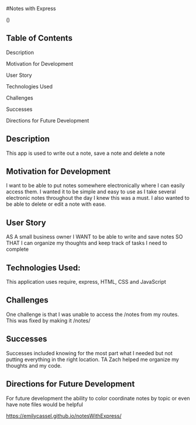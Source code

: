#Notes with Express


(![]())


## Table of Contents
Description

Motivation for Development

User Story

Technologies Used

Challenges

Successes

Directions for Future Development

## Description
This app is used to write out a note, save a note and delete a note 

## Motivation for Development
I want to be able to put notes somewhere electronically where I can easily access them. I wanted it to be simple and easy to use as I take several electronic notes throughout the day I knew this was a must. I also wanted to be able to delete or edit a note with ease. 

## User Story
AS A small business owner
I WANT to be able to write and save notes
SO THAT I can organize my thoughts and keep track of tasks I need to complete

## Technologies Used: 
This application uses require, express, HTML, CSS and JavaScript

## Challenges 
One challenge is that I was unable to access the /notes from my routes. This was fixed by making it /notes/


## Successes
Successes included knowing for the most part what I needed but not putting everything in the right location. TA Zach helped me organize my thoughts and my code. 


## Directions for Future Development
For future development the ability to color coordinate notes by topic or even have note files would be helpful


https://emilycassel.github.io/notesWithExpress/

